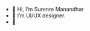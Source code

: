 - 👋 Hi, I’m Surenre Manandhar
- 👀 I’m UI/UX designer.
- 🌱 

<!---
surenmdr4/surenmdr4 is a ✨ special ✨ repository because its `README.md` (this file) appears on your GitHub profile.
You can click the Preview link to take a look at your changes.
--->
